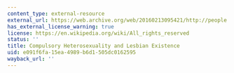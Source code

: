```yaml
---
content_type: external-resource
external_url: https://web.archive.org/web/20160213095421/http://people.terry.uga.edu/dawndba/4500compulsoryhet.htm
has_external_license_warning: true
license: https://en.wikipedia.org/wiki/All_rights_reserved
status: ''
title: Compulsory Heterosexuality and Lesbian Existence
uid: e091f6fa-15ea-4989-b6d1-505dc0162595
wayback_url: ''
---
```

